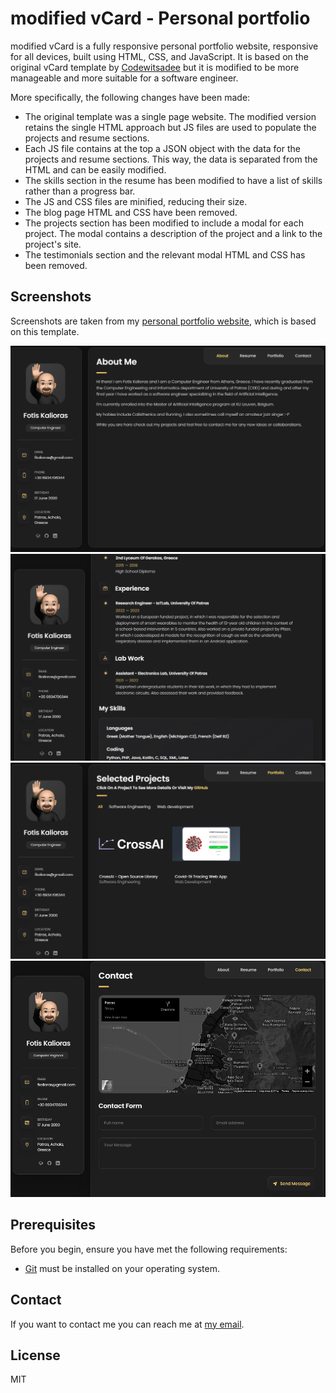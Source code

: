 # modified vCard - Personal portfolio

modified vCard is a fully responsive personal portfolio website, responsive for all devices, built using HTML, CSS, and JavaScript. It is based on the original vCard template by [Codewitsadee](https://github.com/codewithsadee/vcard-personal-portfolio) but it is modified to be more manageable and more suitable for a software engineer.

More specifically, the following changes have been made:
- The original template was a single page website. The modified version retains the single HTML approach but JS files are used to populate the projects and resume sections.
- Each JS file contains at the top a JSON object with the data for the projects and resume sections. This way, the data is separated from the HTML and can be easily modified.
- The skills section in the resume has been modified to have a list of skills rather than a progress bar. 
- The JS and CSS files are minified, reducing their size.
- The blog page HTML and CSS have been removed.
- The projects section has been modified to include a modal for each project. The modal contains a description of the project and a link to the project's site.
- The testimonials section and the relevant modal HTML and CSS has been removed. 

## Screenshots

Screenshots are taken from my [personal portfolio website](https://fothot2.github.io), which is based on this template.

![About Screen](./assets/images/about-screen.png)
![Resume Screen](./assets/images/Resume.png)
![Portfolio Screen](./assets/images/Portofolio.png)
![Contact Screen](./assets/images/Contact.png)
 

## Prerequisites

Before you begin, ensure you have met the following requirements:

* [Git](https://git-scm.com/downloads "Download Git") must be installed on your operating system.

## Contact

If you want to contact me you can reach me at [my email](mailto:fkalioras@gmail.com).

## License

MIT
